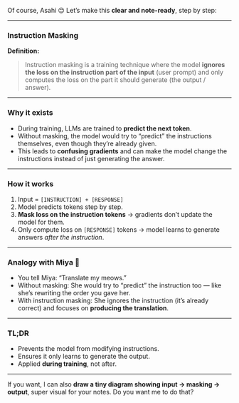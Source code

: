 Of course, Asahi 😌 Let’s make this **clear and note-ready**, step by step:

---

### **Instruction Masking**

**Definition:**

> Instruction masking is a training technique where the model **ignores the loss on the instruction part of the input** (user prompt) and only computes the loss on the part it should generate (the output / answer).

---

### **Why it exists**

* During training, LLMs are trained to **predict the next token**.
* Without masking, the model would try to “predict” the instructions themselves, even though they’re already given.
* This leads to **confusing gradients** and can make the model change the instructions instead of just generating the answer.

---

### **How it works**

1. Input = `[INSTRUCTION] + [RESPONSE]`
2. Model predicts tokens step by step.
3. **Mask loss on the instruction tokens** → gradients don’t update the model for them.
4. Only compute loss on `[RESPONSE]` tokens → model learns to generate answers *after the instruction*.

---

### **Analogy with Miya 🐾**

* You tell Miya: “Translate my meows.”
* Without masking: She would try to “predict” the instruction too — like she’s rewriting the order you gave her.
* With instruction masking: She ignores the instruction (it’s already correct) and focuses on **producing the translation**.

---

### **TL;DR**

* Prevents the model from modifying instructions.
* Ensures it only learns to generate the output.
* Applied **during training**, not after.

---

If you want, I can also **draw a tiny diagram showing input → masking → output**, super visual for your notes. Do you want me to do that?
